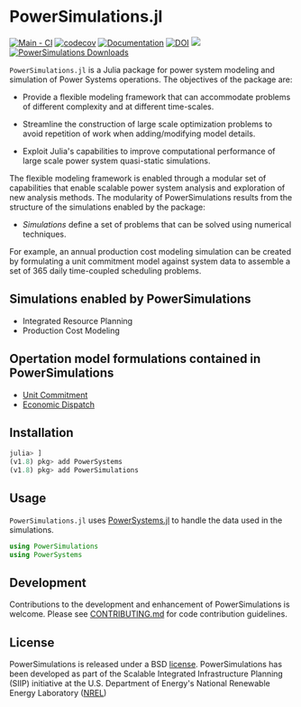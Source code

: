 # PowerSimulations.jl

[![Main - CI](https://github.com/NREL-Sienna/PowerSimulations.jl/actions/workflows/main-tests.yml/badge.svg)](https://github.com/NREL-Sienna/PowerSimulations.jl/actions/workflows/main-tests.yml)
[![codecov](https://codecov.io/gh/NREL-Sienna/PowerSimulations.jl/branch/main/graph/badge.svg)](https://codecov.io/gh/NREL-Sienna/PowerSimulations.jl)
[![Documentation](https://github.com/NREL-Sienna/PowerSimulations.jl/workflows/Documentation/badge.svg)](https://nrel-sienna.github.io/PowerSimulations.jl/latest)
[![DOI](https://zenodo.org/badge/109443246.svg)](https://zenodo.org/badge/latestdoi/109443246)
[<img src="https://img.shields.io/badge/slack-@SIIP/PSI-blue.svg?logo=slack">](https://join.slack.com/t/nrel-siip/shared_invite/zt-glam9vdu-o8A9TwZTZqqNTKHa7q3BpQ)
[![PowerSimulations Downloads](https://shields.io/endpoint?url=https://pkgs.genieframework.com/api/v1/badge/PowerSimulations)](https://pkgs.genieframework.com?packages=PowerSimulations)

`PowerSimulations.jl` is a Julia package for power system modeling and simulation of Power Systems operations. The objectives of the package are:

- Provide a flexible modeling framework that can accommodate problems of different complexity and at different time-scales.

- Streamline the construction of large scale optimization problems to avoid repetition of work when adding/modifying model details.

- Exploit Julia's capabilities to improve computational performance of large scale power system quasi-static simulations.

The flexible modeling framework is enabled through a modular set of capabilities that enable scalable power system analysis and exploration of new analysis methods. The modularity of PowerSimulations results from the structure of the simulations enabled by the package:

- _Simulations_ define a set of problems that can be solved using numerical techniques.

For example, an annual production cost modeling simulation can be created by formulating a unit commitment model against system data to assemble a set of 365 daily time-coupled scheduling problems.

## Simulations enabled by PowerSimulations

- Integrated Resource Planning
- Production Cost Modeling

## Opertation model formulations contained in PowerSimulations

- [Unit Commitment](https://en.wikipedia.org/wiki/Unit_commitment_problem_in_electrical_power_production)
- [Economic Dispatch](https://en.wikipedia.org/wiki/Economic_dispatch)

## Installation

```julia
julia> ]
(v1.8) pkg> add PowerSystems
(v1.8) pkg> add PowerSimulations
```

## Usage

`PowerSimulations.jl` uses [PowerSystems.jl](https://github.com/NREL/PowerSystems.jl) to handle the data used in the simulations.

```julia
using PowerSimulations
using PowerSystems
```

## Development

Contributions to the development and enhancement of PowerSimulations is welcome. Please see [CONTRIBUTING.md](https://github.com/NREL-Sienna/PowerSimulations.jl/blob/main/CONTRIBUTING.md) for code contribution guidelines.

## License

PowerSimulations is released under a BSD [license](https://github.com/NREL/PowerSimulations.jl/blob/main/LICENSE). PowerSimulations has been developed as part of the Scalable Integrated Infrastructure Planning (SIIP)
initiative at the U.S. Department of Energy's National Renewable Energy Laboratory ([NREL](https://www.nrel.gov/))
